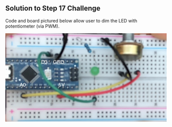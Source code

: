 ## Solution to Step 17 Challenge

Code and board pictured below allow user to dim the LED with potentiometer (via PWM).

![Image of Arduino board](https://github.com/B0mbyxMori/HackerBoxBasicSolutions/blob/main/AnswerForStep17/Solution17Circuit.jpg)